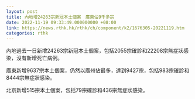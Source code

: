 ```yaml
---
layout: post
title: 內地增24263宗新冠本土個案　廣東佔9千多宗
date: 2022-11-19 09:33:49.000000000 +08:00
link: https://news.rthk.hk/rthk/ch/component/k2/1676305-20221119.htm
categories: rthk
---
```


內地過去一日新增24263宗新冠本土個案，包括2055宗確診和22208宗無症狀感染，沒有新增死亡病例。

廣東新增9637宗本土個案，仍然以廣州佔最多，達到9427宗，包括983宗確診和8444宗無症狀感染。

北京新增515宗本土個案，包括79宗確診和436宗無症狀感染。
